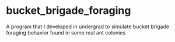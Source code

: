 # bucket_brigade_foraging
A program that I developed in undergrad to simulate bucket brigade foraging behavior found in some real ant colonies
